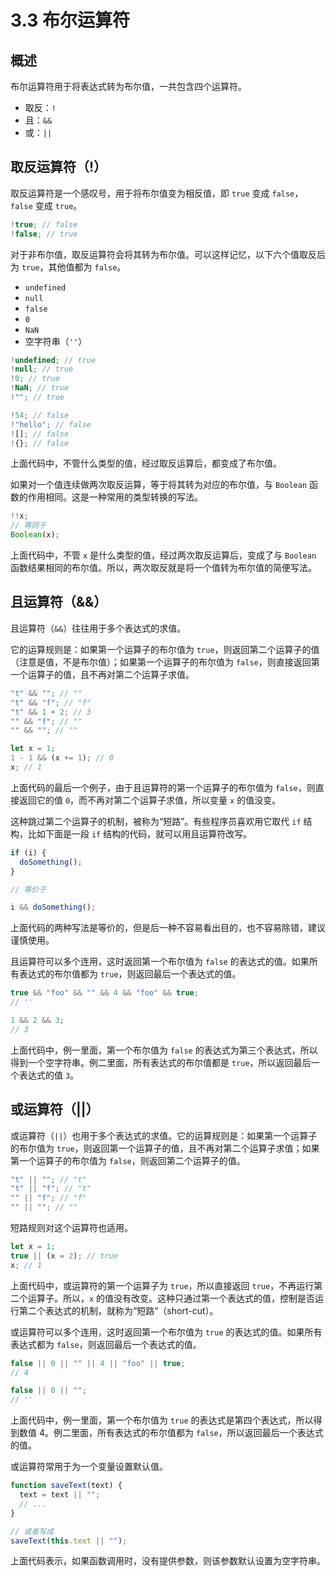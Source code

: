 # 3.3 布尔运算符

## 概述

布尔运算符用于将表达式转为布尔值，一共包含四个运算符。

- 取反：`!`
- 且：`&&`
- 或：`||`

## 取反运算符（!）

取反运算符是一个感叹号，用于将布尔值变为相反值，即 `true` 变成 `false`，`false` 变成 `true`。

```js
!true; // false
!false; // true
```

对于非布尔值，取反运算符会将其转为布尔值。可以这样记忆，以下六个值取反后为 `true`，其他值都为 `false`。

- `undefined`
- `null`
- `false`
- `0`
- `NaN`
- 空字符串（`''`）

```js
!undefined; // true
!null; // true
!0; // true
!NaN; // true
!""; // true

!54; // false
!"hello"; // false
![]; // false
!{}; // false
```

上面代码中，不管什么类型的值，经过取反运算后，都变成了布尔值。

如果对一个值连续做两次取反运算，等于将其转为对应的布尔值，与 `Boolean` 函数的作用相同。这是一种常用的类型转换的写法。

```js
!!x;
// 等同于
Boolean(x);
```

上面代码中，不管 `x` 是什么类型的值，经过两次取反运算后，变成了与 `Boolean` 函数结果相同的布尔值。所以，两次取反就是将一个值转为布尔值的简便写法。

## 且运算符（&&）

且运算符（`&&`）往往用于多个表达式的求值。

它的运算规则是：如果第一个运算子的布尔值为 `true`，则返回第二个运算子的值（注意是值，不是布尔值）；如果第一个运算子的布尔值为 `false`，则直接返回第一个运算子的值，且不再对第二个运算子求值。

```js
"t" && ""; // ""
"t" && "f"; // "f"
"t" && 1 + 2; // 3
"" && "f"; // ""
"" && ""; // ""

let x = 1;
1 - 1 && (x += 1); // 0
x; // 1
```

上面代码的最后一个例子，由于且运算符的第一个运算子的布尔值为 `false`，则直接返回它的值 `0`，而不再对第二个运算子求值，所以变量 `x` 的值没变。

这种跳过第二个运算子的机制，被称为“短路”。有些程序员喜欢用它取代 `if` 结构，比如下面是一段 `if` 结构的代码，就可以用且运算符改写。

```js
if (i) {
  doSomething();
}

// 等价于

i && doSomething();
```

上面代码的两种写法是等价的，但是后一种不容易看出目的，也不容易除错，建议谨慎使用。

且运算符可以多个连用，这时返回第一个布尔值为 `false` 的表达式的值。如果所有表达式的布尔值都为 `true`，则返回最后一个表达式的值。

```js
true && "foo" && "" && 4 && "foo" && true;
// ''

1 && 2 && 3;
// 3
```

上面代码中，例一里面，第一个布尔值为 `false` 的表达式为第三个表达式，所以得到一个空字符串。例二里面，所有表达式的布尔值都是 `true`，所以返回最后一个表达式的值 `3`。

## 或运算符（||）

或运算符（`||`）也用于多个表达式的求值。它的运算规则是：如果第一个运算子的布尔值为 `true`，则返回第一个运算子的值，且不再对第二个运算子求值；如果第一个运算子的布尔值为 `false`，则返回第二个运算子的值。

```js
"t" || ""; // "t"
"t" || "f"; // "t"
"" || "f"; // "f"
"" || ""; // ""
```

短路规则对这个运算符也适用。

```js
let x = 1;
true || (x = 2); // true
x; // 1
```

上面代码中，或运算符的第一个运算子为 `true`，所以直接返回 `true`，不再运行第二个运算子。所以，`x` 的值没有改变。这种只通过第一个表达式的值，控制是否运行第二个表达式的机制，就称为“短路”（short-cut）。

或运算符可以多个连用，这时返回第一个布尔值为 `true` 的表达式的值。如果所有表达式都为 `false`，则返回最后一个表达式的值。

```js
false || 0 || "" || 4 || "foo" || true;
// 4

false || 0 || "";
// ''
```

上面代码中，例一里面，第一个布尔值为 `true` 的表达式是第四个表达式，所以得到数值 4。例二里面，所有表达式的布尔值都为 `false`，所以返回最后一个表达式的值。

或运算符常用于为一个变量设置默认值。

```js
function saveText(text) {
  text = text || "";
  // ...
}

// 或者写成
saveText(this.text || "");
```

上面代码表示，如果函数调用时，没有提供参数，则该参数默认设置为空字符串。
